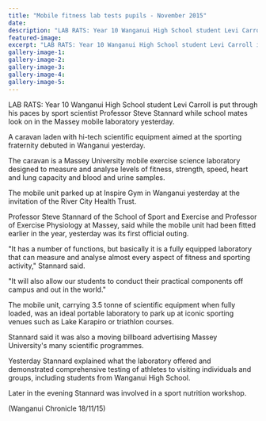 ```yaml
---
title: "Mobile fitness lab tests pupils - November 2015"
date: 
description: "LAB RATS: Year 10 Wanganui High School student Levi Carroll is put through his paces by sport scientist Professor Steve Stannard while school mates look on in the Massey mobile laboratory yesterday."
featured-image: 
excerpt: "LAB RATS: Year 10 Wanganui High School student Levi Carroll is put through his paces by sport scientist Professor Steve Stannard while school mates look on in the Massey mobile laboratory yesterday."
gallery-image-1: 
gallery-image-2: 
gallery-image-3: 
gallery-image-4: 
gallery-image-5: 
---
```


<p><span>LAB RATS: Year 10 Wanganui High School student Levi Carroll is put through his paces by sport scientist Professor Steve Stannard while school mates look on in the Massey mobile laboratory yesterday.</span></p>
<p>A caravan laden with hi-tech scientific equipment aimed at the sporting fraternity debuted in Wanganui yesterday.</p>
<p>The caravan is a Massey University mobile exercise science laboratory designed to measure and analyse levels of fitness, strength, speed, heart and lung capacity and blood and urine samples.</p>
<p>The mobile unit parked up at Inspire Gym in Wanganui yesterday at the invitation of the River City Health Trust.</p>
<p>Professor Steve Stannard of the School of Sport and Exercise and Professor of Exercise Physiology at Massey, said while the mobile unit had been fitted earlier in the year, yesterday was its first official outing.</p>
<p>"It has a number of functions, but basically it is a fully equipped laboratory that can measure and analyse almost every aspect of fitness and sporting activity," Stannard said.</p>
<p>"It will also allow our students to conduct their practical components off campus and out in the world."</p>
<p>The mobile unit, carrying 3.5 tonne of scientific equipment when fully loaded, was an ideal portable laboratory to park up at iconic sporting venues such as Lake Karapiro or triathlon courses.</p>
<p>Stannard said it was also a moving billboard advertising Massey University's many scientific programmes.</p>
<p>Yesterday Stannard explained what the laboratory offered and demonstrated comprehensive testing of athletes to visiting individuals and groups, including students from Wanganui High School.</p>
<p>Later in the evening Stannard was involved in a sport nutrition workshop.</p>
<p>(Wanganui Chronicle 18/11/15)</p>

